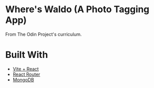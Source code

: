 # Where's Waldo (A Photo Tagging App)

From The Odin Project's curriculum.

# Built With

- [Vite + React](https://vitejs.dev/)
- [React Router](https://reactrouter.com/en/main)
- [MongoDB](https://www.mongodb.com/)

